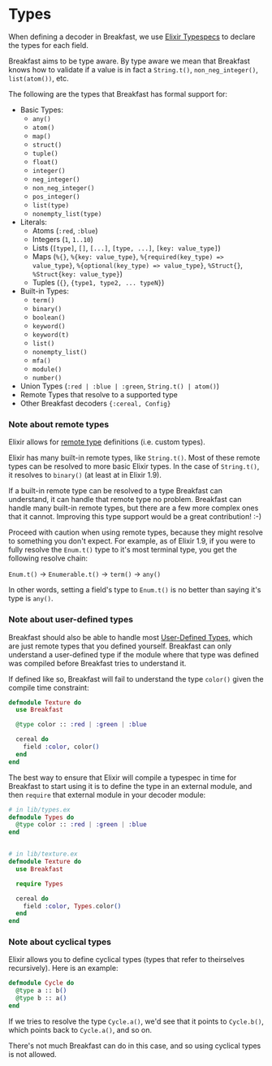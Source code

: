# Types

When defining a decoder in Breakfast, we use [Elixir Typespecs](https://hexdocs.pm/elixir/typespecs.html) to declare the types for each field.

Breakfast aims to be type aware. By type aware we mean that Breakfast knows how to validate if a value is in fact a `String.t()`, `non_neg_integer()`, `list(atom())`, etc.

The following are the types that Breakfast has formal support for:

  - Basic Types:
    - `any()`
    - `atom()`
    - `map()`
    - `struct()`
    - `tuple()`
    - `float()`
    - `integer()`
    - `neg_integer()`
    - `non_neg_integer()`
    - `pos_integer()`
    - `list(type)`
    - `nonempty_list(type)`
  - Literals:
    - Atoms (`:red`, `:blue`)
    - Integers (`1`, `1..10`)
    - Lists (`[type]`, `[]`, `[...]`, `[type, ...]`, `[key: value_type]`)
    - Maps (`%{}`, `%{key: value_type}`, `%{required(key_type) => value_type}`, `%{optional(key_type) => value_type}`, `%Struct{}`, `%Struct{key: value_type}`)
    - Tuples (`{}`, `{type1, type2, ... typeN}`)
  - Built-in Types:
    - `term()`
    - `binary()`
    - `boolean()`
    - `keyword()`
    - `keyword(t)`
    - `list()`
    - `nonempty_list()`
    - `mfa()`
    - `module()`
    - `number()`
  - Union Types (`:red | :blue | :green`, `String.t() | atom()`)
  - Remote Types that resolve to a supported type
  - Other Breakfast decoders `{:cereal, Config}`

### Note about remote types

Elixir allows for [remote type](https://hexdocs.pm/elixir/typespecs.html#remote-types) definitions (i.e. custom types).

Elixir has many built-in remote types, like `String.t()`. Most of these remote types can be resolved to more basic Elixir types. In the case of `String.t()`, it resolves to `binary()` (at least at in Elixir 1.9).

If a built-in remote type can be resolved to a type Breakfast can understand, it can handle that remote type no problem. Breakfast can handle many built-in remote types, but there are a few more complex ones that it cannot. Improving this type support would be a great contribution! :-)

Proceed with caution when using remote types, because they might resolve to something you don't expect. For example, as of Elixir 1.9, if you were to fully resolve the `Enum.t()` type to it's most terminal type, you get the following resolve chain:

`Enum.t()` -> `Enumerable.t()` -> `term()` -> `any()`

In other words, setting a field's type to `Enum.t()` is no better than saying it's type is `any()`.

### Note about user-defined types

Breakfast should also be able to handle most [User-Defined Types](https://hexdocs.pm/elixir/typespecs.html#user-defined-types), which are just remote types that you defined yourself. Breakfast can only understand a user-defined type if the module where that type was defined was compiled before Breakfast tries to understand it.

If defined like so, Breakfast will fail to understand the type `color()` given the compile time constraint:

```elixir
defmodule Texture do
  use Breakfast

  @type color :: :red | :green | :blue

  cereal do
    field :color, color()
  end
end
```

The best way to ensure that Elixir will compile a typespec in time for Breakfast to start using it is to define the type
in an external module, and then `require` that external module in your decoder module:

<!--- This cannot be tested because of the way Elixir handles type specs defined in runtime-compiled modules --->
```elixir
# in lib/types.ex
defmodule Types do
  @type color :: :red | :green | :blue
end


# in lib/texture.ex
defmodule Texture do
  use Breakfast

  require Types

  cereal do
    field :color, Types.color()
  end
end
```

### Note about cyclical types

Elixir allows you to define cyclical types (types that refer to theirselves recursively). Here is an example:

<!--- MARKDOWN_TEST_START -->
```elixir
defmodule Cycle do
  @type a :: b()
  @type b :: a()
end
```
<!--- MARKDOWN_TEST_END -->

If we tries to resolve the type `Cycle.a()`, we'd see that it points to `Cycle.b()`, which points back to `Cycle.a()`, and so on.

There's not much Breakfast can do in this case, and so using cyclical types is not allowed.
